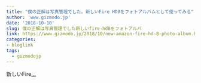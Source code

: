 ```yaml
---
title: "僕の正解は写真管理でした。新しいFire HD8をフォトアルバムとして使ってみる"
author: 'www.gizmodo.jp'
date: '2018-10-10'
slug: 僕の正解は写真管理でした新しいfire-hd8をフォトアルバ
link: https://www.gizmodo.jp/2018/10/new-amazon-fire-hd-8-photo-album.html
categories:
- bloglink
tags:
  - gizmodojp
---
```


新しいFire[... <i class="fas fa-external-link-alt"></i>](https://www.gizmodo.jp/2018/10/new-amazon-fire-hd-8-photo-album.html)

